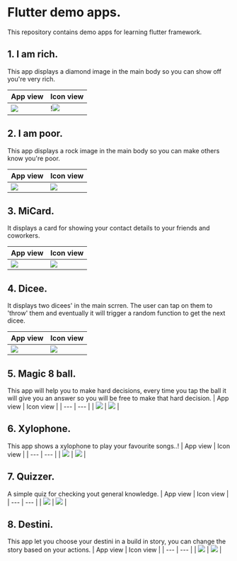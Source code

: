 # Flutter demo apps.

This repository contains demo apps for learning flutter framework.

## 1. I am rich.

This app displays a diamond image in the main body so you can show off you're very rich. 

| App view             |  Icon view |
| --- | --- |
| ![](https://github.com/hector-medina/flutter-demo-apps/blob/main/1.%20I%20am%20rich/images/i_am_rich.png?raw=true)  | !![](https://github.com/hector-medina/flutter-demo-apps/blob/main/1.%20I%20am%20rich/images/i_am_rich_icon_view.png?raw=true) |


## 2. I am poor.

This app displays a rock image in the main body so you can make others know you're poor.

| App view             |  Icon view |
| --- | --- |
| ![](https://github.com/hector-medina/flutter-demo-apps/blob/main/2.%20I%20am%20poor/images/i-am-poor-app.png?raw=true)  | ![](https://github.com/hector-medina/flutter-demo-apps/blob/main/2.%20I%20am%20poor/images/i-am-poor-icon.png?raw=true) |

## 3. MiCard.

It displays a card for showing your contact details to your friends and coworkers.


| App view             |  Icon view |
| --- | --- |
| ![](https://github.com/hector-medina/flutter-demo-apps/blob/main/3.%20MiCard/images/micard-app.png?raw=true)  | ![](https://github.com/hector-medina/flutter-demo-apps/blob/main/3.%20MiCard/images/micard-icon.png?raw=true) |

## 4. Dicee.

It displays two dicees' in the main scrren. The user can tap on them to 'throw' them and eventually it will trigger a random function to get the next dicee.

| App view             |  Icon view |
| --- | --- |
| ![](https://github.com/hector-medina/flutter-demo-apps/blob/main/4.%20Dice/images/app.png?raw=trur)  | ![](https://github.com/hector-medina/flutter-demo-apps/blob/main/4.%20Dice/images/icon.png?raw=true) |


## 5. Magic 8 ball.

This app will help you to make hard decisions, every time you tap the ball it will give you an answer so you will be free to make that hard decision.
| App view             |  Icon view |
| --- | --- |
| ![](https://github.com/hector-medina/flutter-demo-apps/blob/main/5.%20Magic%208%20Ball/images/app.png)  | ![](https://github.com/hector-medina/flutter-demo-apps/blob/main/5.%20Magic%208%20Ball/images/icon.png) |

## 6. Xylophone.

This app shows a xylophone to play your favourite songs..!
| App view             |  Icon view |
| --- | --- |
| ![](https://github.com/hector-medina/flutter-demo-apps/blob/main/6.%20Xylophone/images/app.png)  | ![](https://github.com/hector-medina/flutter-demo-apps/blob/main/6.%20Xylophone/images/icon.png) |

## 7. Quizzer.

A simple quiz for checking yout general knowledge.
| App view             |  Icon view |
| --- | --- |
| ![](https://github.com/hector-medina/flutter-demo-apps/blob/main/7.%20Quizzler/images/app.png)  | ![](https://github.com/hector-medina/flutter-demo-apps/blob/main/7.%20Quizzler/images/icon.png) |

## 8. Destini.

This app let you choose your destini in a build in story, you can change the story based on your actions.
| App view             |  Icon view |
| --- | --- |
| ![](https://github.com/hector-medina/flutter-demo-apps/blob/main/8.%20Destini/images/app.png)  | ![](https://github.com/hector-medina/flutter-demo-apps/blob/main/8.%20Destini/images/icon.png) |




